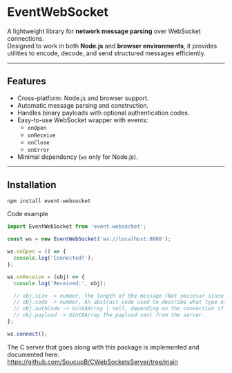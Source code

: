 # EventWebSocket

A lightweight library for **network message parsing** over WebSocket connections.  
Designed to work in both **Node.js** and **browser environments**, it provides utilities to encode, decode, and send structured messages efficiently.

---

## Features

- Cross-platform: Node.js and browser support.
- Automatic message parsing and construction.
- Handles binary payloads with optional authentication codes.
- Easy-to-use WebSocket wrapper with events:
  - `onOpen`
  - `onReceive`
  - `onClose`
  - `onError`
- Minimal dependency (`ws` only for Node.js).

---

## Installation

```bash
npm install event-websocket
```

Code example

```js
import EventWebSocket from 'event-websocket';

const ws = new EventWebSocket('ws://localhost:8080');

ws.onOpen = () => {
  console.log('Connected!');
};

ws.onReceive = (obj) => {
  console.log('Received:', obj);

  // obj.size -> number, the length of the message (Not neccesar since the output buffer is an array)
  // obj.code -> number, An abstract code used to describe what type of message it is.
  // obj.authCode -> Uint8Array | null, depending on the connection if it sends the 8 bytes code.
  // obj.payload -> Uint8Array The payload sent from the server.
};

ws.connect();
```

The C server that goes along with this package is implemented and documented here.
https://github.com/SoucupB/CWebSocketsServer/tree/main